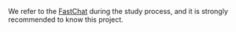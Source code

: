 We refer to the [FastChat](https://github.com/lm-sys/FastChat) during the study process, and it is strongly recommended to know this project.